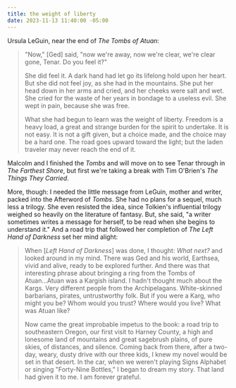 ```yaml
---
title: the weight of liberty
date: 2023-11-13 11:40:00 -05:00
---
```


Ursula LeGuin, near the end of *The Tombs of Atuan*:

>"Now," [Ged] said, "now we're away, now we're clear, we're clear gone, Tenar. Do you feel it?"
>
>She did feel it. A dark hand had let go its lifelong hold upon her heart. But she did not feel joy, as she had in the mountains. She put her head down in her arms and cried, and her cheeks were salt and wet. She cried for the waste of her years in bondage to a useless evil. She wept in pain, because she was free.
>
>What she had begun to learn was the weight of liberty. Freedom is a heavy load, a great and strange burden for the spirit to undertake. It is not easy. It is not a gift given, but a choice made, and the choice may be a hard one. The road goes upward toward the light; but the laden traveler may never reach the end of it.

Malcolm and I finished the *Tombs* and will move on to see Tenar through in *The Farthest Shore*, but first we're taking a break with Tim O'Brien's *The Things They Carried*. 

More, though: I needed the little message from LeGuin, mother and writer, packed into the Afterword of *Tombs*. She had no plans for a sequel, much less a trilogy. She even resisted the idea, since Tolkien's influential trilogy weighed so heavily on the literature of fantasy. But, she said, "a writer sometimes writes a message for herself, to be read when she begins to understand it." And a road trip that followed her completion of *The Left Hand of Darkness* set her mind alight:

>When [*Left Hand of Darkness*] was done, I thought: *What next?* and looked around in my mind. There was Ged and his world, Earthsea, vivid and alive, ready to be explored further. And there was that interesting phrase about bringing a ring from the Tombs of Atuan...Atuan was a Kargish island. I hadn't thought much about the Kargs. Very different people from the Archipelagans. White-skinned barbarians, pirates, untrustworthy folk. But if you were a Karg, who might you be? Whom would you trust? Where would you live? What was Atuan like?
>
>Now came the great improbable impetus to the book: a road trip to southeastern Oregon, our first visit to Harney County, a high and lonesome land of mountains and great sagebrush plains, of pure skies, of distances, and silence. Coming back from there, after a two-day, weary, dusty drive with our three kids, I knew my novel would be set in that desert. In the car, when we weren't playing Signs Alphabet or singing "Forty-Nine Bottles," I began to dream my story. That land had given it to me. I am forever grateful.

